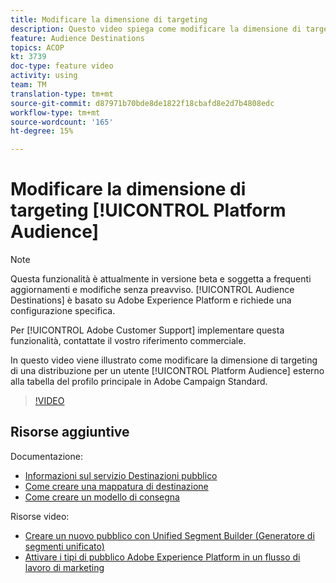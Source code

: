 ```yaml
---
title: Modificare la dimensione di targeting
description: Questo video spiega come modificare la dimensione di targeting di una distribuzione per un pubblico piattaforma al di fuori della tabella del profilo principale in  Adobe Campaign Standard.
feature: Audience Destinations
topics: ACOP
kt: 3739
doc-type: feature video
activity: using
team: TM
translation-type: tm+mt
source-git-commit: d87971b70bde8de1822f18cbafd8e2d7b4808edc
workflow-type: tm+mt
source-wordcount: '165'
ht-degree: 15%

---
```



# Modificare la dimensione di targeting [!UICONTROL Platform Audience]

>[!NOTE]
>
>Questa funzionalità è attualmente in versione beta e soggetta a frequenti aggiornamenti e modifiche senza preavviso. [!UICONTROL Audience Destinations] è basato su Adobe Experience Platform e richiede una configurazione specifica.
>
>Per [!UICONTROL Adobe Customer Support] implementare questa funzionalità, contattate il vostro riferimento commerciale.

In questo video viene illustrato come modificare la dimensione di targeting di una distribuzione per un utente [!UICONTROL Platform Audience] esterno alla tabella del profilo principale in  Adobe Campaign Standard.

>[!VIDEO](https://video.tv.adobe.com/v/30151?quality=12)

## Risorse aggiuntive

Documentazione:

* [Informazioni sul servizio Destinazioni pubblico](https://docs.adobe.com/content/help/en/campaign-standard/using/profiles-and-audiences/working-with-adobe-experience-platform/aep-about-audience-destinations-service.html)
* [Come creare una mappatura di destinazione](https://docs.adobe.com/content/help/en/campaign-standard/using/administrating/application-settings/target-mappings-in-campaign.html)
* [Come creare un modello di consegna](https://docs.adobe.com/content/help/en/campaign-standard/using/getting-started/marketing-plans/marketing-activity-templates.html)

Risorse video:

* [Creare un nuovo pubblico con Unified Segment Builder (Generatore di segmenti unificato)](/help/profiles-and-audiences/audience-destinations/creating-audiences-using-segment-builder.md)
* [Attivare i tipi di pubblico Adobe Experience Platform in un flusso di lavoro di marketing](/help/profiles-and-audiences/audience-destinations/activating-aep-audiences.md)
